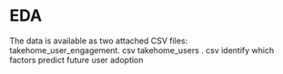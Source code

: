 # EDA
The data is available as two attached CSV files: takehome_user_engagement. csv takehome_users . csv
identify which factors predict future user adoption
